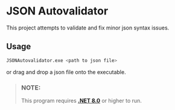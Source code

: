 ﻿# JSON Autovalidator
This project attempts to validate and fix minor json syntax issues. 
## Usage
```bash
JSONAutovalidator.exe <path to json file>
```
or drag and drop a json file onto the executable.
> ### NOTE:   
> This program requires **[.NET 8.0](https://dotnet.microsoft.com/en-us/download/dotnet/8.0)** or higher to run.